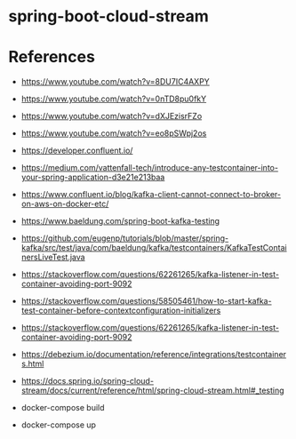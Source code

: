 # spring-boot-cloud-stream

# References

- https://www.youtube.com/watch?v=8DU7IC4AXPY
- https://www.youtube.com/watch?v=0nTD8pu0fkY
- https://www.youtube.com/watch?v=dXJEzisrFZo
- https://www.youtube.com/watch?v=eo8pSWpj2os
  
- https://developer.confluent.io/
- https://medium.com/vattenfall-tech/introduce-any-testcontainer-into-your-spring-application-d3e21e213baa
- https://www.confluent.io/blog/kafka-client-cannot-connect-to-broker-on-aws-on-docker-etc/
- https://www.baeldung.com/spring-boot-kafka-testing
- https://github.com/eugenp/tutorials/blob/master/spring-kafka/src/test/java/com/baeldung/kafka/testcontainers/KafkaTestContainersLiveTest.java
- https://stackoverflow.com/questions/62261265/kafka-listener-in-test-container-avoiding-port-9092
- https://stackoverflow.com/questions/58505461/how-to-start-kafka-test-container-before-contextconfiguration-initializers
- https://stackoverflow.com/questions/62261265/kafka-listener-in-test-container-avoiding-port-9092
- https://debezium.io/documentation/reference/integrations/testcontainers.html

- https://docs.spring.io/spring-cloud-stream/docs/current/reference/html/spring-cloud-stream.html#_testing

- docker-compose build
- docker-compose up

